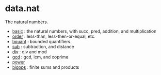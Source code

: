 data.nat
========

The natural numbers.

* [basic](basic.lean) : the natural numbers, with succ, pred, addition, and multiplication
* [order](order.lean) : less-than, less-then-or-equal, etc.
* [bquant](bquant.lean) : bounded quantifiers
* [sub](sub.lean) : subtraction, and distance
* [div](div.lean) : div and mod
* [gcd](gcd.lean) : gcd, lcm, and coprime
* [power](power.lean)
* [bigops](bigops.lean) : finite sums and products